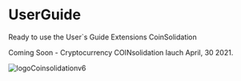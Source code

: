 # UserGuide
Ready to use the User`s Guide Extensions CoinSolidation

Coming Soon - Cryptocurrency COINsolidation lauch April, 30 2021.

![logoCoinsolidationv6](https://user-images.githubusercontent.com/74171247/114766954-a65a7500-9d2c-11eb-864f-9b3ad034d76a.png)
